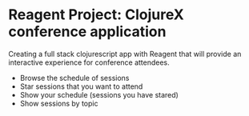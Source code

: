 # Reagent Project: ClojureX conference application

Creating a full stack clojurescript app with Reagent that will provide an interactive experience for conference attendees.

* Browse the schedule of sessions
* Star sessions that you want to attend
* Show your schedule (sessions you have stared)
* Show sessions by topic
